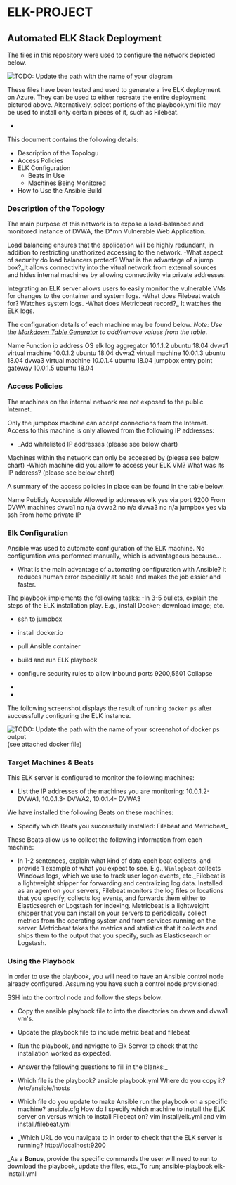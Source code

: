 # ELK-PROJECT
## Automated ELK Stack Deployment

The files in this repository were used to configure the network depicted below.

![TODO: Update the path with the name of your diagram](Images/diagram_filename.png)

These files have been tested and used to generate a live ELK deployment on Azure. They can be used to either recreate the entire deployment pictured above. Alternatively, select portions of the playbook.yml file may be used to install only certain pieces of it, such as Filebeat.

  -

This document contains the following details:
- Description of the Topologu
- Access Policies
- ELK Configuration
  - Beats in Use
  - Machines Being Monitored
- How to Use the Ansible Build


### Description of the Topology

The main purpose of this network is to expose a load-balanced and monitored instance of DVWA, the D*mn Vulnerable Web Application.

Load balancing ensures that the application will be highly redundant, in addition to restricting unathorized accessing to the network.
-What aspect of security do load balancers protect? What is the advantage of a jump box?_It allows connectivity into the vitual network from external sources and hides internal machines by allowing connectivity via private addresses.

Integrating an ELK server allows users to easily monitor the vulnerable VMs for changes to the container and system logs.
-What does Filebeat watch for? Watches system logs.
-What does Metricbeat record?_  It watches the ELK logs.

The configuration details of each machine may be found below.
_Note: Use the [Markdown Table Generator](http://www.tablesgenerator.com/markdown_tables) to add/remove values from the table_.

Name	    Function	          ip address	OS
elk	      log aggregator	    10.1.1.2	ubuntu 18.04
dvwa1	    virtual machine	    10.0.1.2	ubuntu 18.04
dvwa2	    virtual machine	    10.0.1.3	ubuntu 18.04
dvwa3	    virtual machine	    10.0.1.4	ubuntu 18.04
jumpbox	  entry point gateway	10.0.1.5	ubuntu 18.04

### Access Policies

The machines on the internal network are not exposed to the public Internet. 

Only the jumpbox machine can accept connections from the Internet. Access to this machine is only allowed from the following IP addresses:
- _Add whitelisted IP addresses (please see below chart)

Machines within the network can only be accessed by (please see below chart)
-Which machine did you allow to access your ELK VM? What was its IP address? (please see below chart)

A summary of the access policies in place can be found in the table below.

Name	  Publicly Accessible	  Allowed ip addresses
elk	    yes via port 9200	    From DVWA machines
dvwa1	  no	                  n/a
dvwa2	  no	                  n/a
dvwa3	  no	                  n/a
jumpbox	yes via ssh	          From home private IP


### Elk Configuration

Ansible was used to automate configuration of the ELK machine. No configuration was performed manually, which is advantageous because...
- What is the main advantage of automating configuration with Ansible? It reduces human error especially at scale and makes the job essier and faster. 

The playbook implements the following tasks:
-In 3-5 bullets, explain the steps of the ELK installation play. E.g., install Docker; download image; etc.

- ssh to jumpbox
- install docker.io
- pull Ansible container
- build and run ELK playbook
- configure security rules to allow inbound ports 9200,5601 Collapse

-
- 

The following screenshot displays the result of running `docker ps` after successfully configuring the ELK instance.

![TODO: Update the path with the name of your screenshot of docker ps output](Images/docker_ps_output.png)(see attached docker file)

### Target Machines & Beats
This ELK server is configured to monitor the following machines:
- List the IP addresses of the machines you are monitoring: 10.0.1.2- DVWA1, 10.0.1.3- DVWA2, 10.0.1.4- DVWA3

We have installed the following Beats on these machines:
- Specify which Beats you successfully installed: Filebeat and Metricbeat_

These Beats allow us to collect the following information from each machine:
- In 1-2 sentences, explain what kind of data each beat collects, and provide 1 example of what you expect to see. E.g., `Winlogbeat` collects Windows logs, which we use to track user logon events, etc._Filebeat is a lightweight shipper for forwarding and centralizing log data. Installed as an agent on your servers, Filebeat monitors the log files or locations that you specify, collects log events, and forwards them either to Elasticsearch or Logstash for indexing.  Metricbeat is a lightweight shipper that you can install on your servers to periodically collect metrics from the operating system and from services running on the server. Metricbeat takes the metrics and statistics that it collects and ships them to the output that you specify, such as Elasticsearch or Logstash.

### Using the Playbook
In order to use the playbook, you will need to have an Ansible control node already configured. Assuming you have such a control node provisioned: 

SSH into the control node and follow the steps below:
- Copy the ansible playbook file to into the directories on dvwa and dvwa1 vm's.
- Update the playbook file to include metric beat and filebeat
- Run the playbook, and navigate to Elk Server to check that the installation worked as expected.

- Answer the following questions to fill in the blanks:_
- Which file is the playbook? ansible playbook.yml Where do you copy it? /etc/ansible/hosts 
- Which file do you update to make Ansible run the playbook on a specific machine? ansible.cfg How do I specify which machine to install the ELK server on versus which to install Filebeat on? vim install/elk.yml and vim install/filebeat.yml
- _Which URL do you navigate to in order to check that the ELK server is running? http://localhost:9200

_As a **Bonus**, provide the specific commands the user will need to run to download the playbook, update the files, etc._To run; ansible-playbook elk-install.yml
